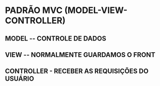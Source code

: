 # PADRÃO MVC (MODEL-VIEW-CONTROLLER)

## MODEL -- CONTROLE DE DADOS 

## VIEW -- NORMALMENTE GUARDAMOS O FRONT

## CONTROLLER - RECEBER AS REQUISIÇÕES DO USUÁRIO